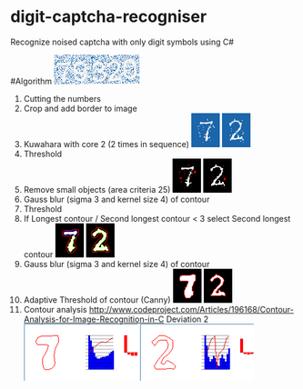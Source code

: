 # digit-captcha-recogniser
Recognize noised captcha with only digit symbols using C#

#Algorithm
![](./docPictures/source.png?raw=true)

1. Cutting the numbers
2. Crop and add border to image
3. Kuwahara with core 2 (2 times in sequence)
![](./docPictures/digit0.png?raw=true) ![](./docPictures/digit3.png?raw=true)
4. Threshold
5. Remove small objects (area criteria 25)
![](./docPictures/gauss0.png?raw=true) ![](./docPictures/gauss3.png?raw=true)
6. Gauss blur (sigma 3 and kernel size 4) of contour
7. Threshold
8. If Longest contour / Second longest contour < 3 select Second longest contour
![](./docPictures/contour0.png?raw=true) ![](./docPictures/contour3.png?raw=true)
9. Gauss blur (sigma 3 and kernel size 4) of contour
10. Adaptive Threshold of contour (Canny)
![](./docPictures/lastContour0.png?raw=true) ![](./docPictures/lastContour3.png?raw=true)
11. Contour analysis http://www.codeproject.com/Articles/196168/Contour-Analysis-for-Image-Recognition-in-C Deviation 2
![](./docPictures/correlation0.png?raw=true) ![](./docPictures/correlation3.png?raw=true)